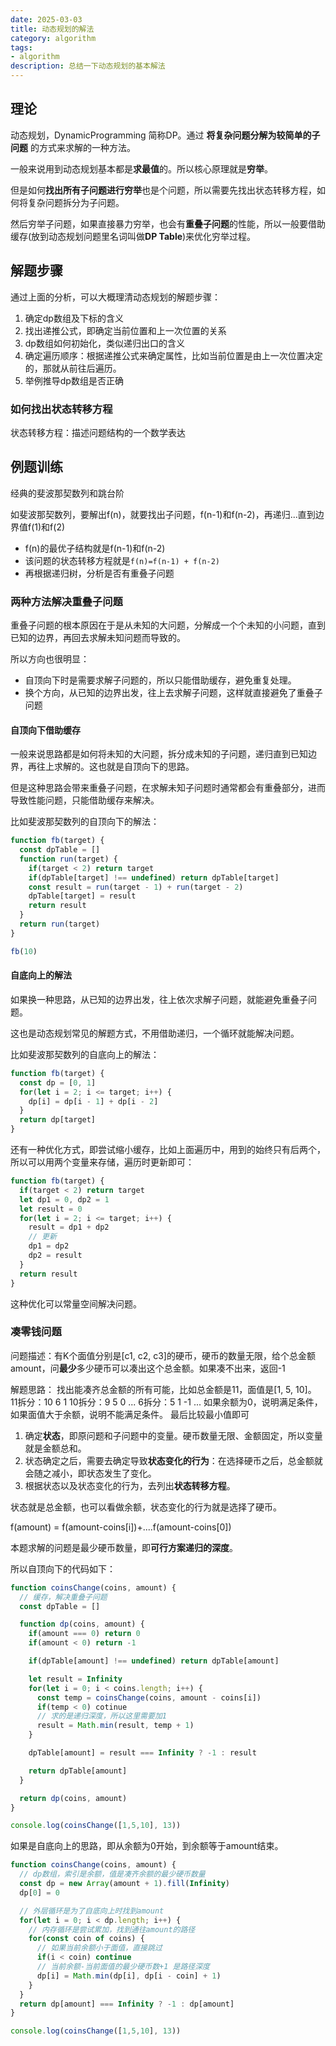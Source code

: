```yaml
---
date: 2025-03-03
title: 动态规划的解法
category: algorithm
tags:
- algorithm
description: 总结一下动态规划的基本解法
---
```


## 理论

动态规划，DynamicProgramming 简称DP。通过 **将复杂问题分解为较简单的子问题** 的方式来求解的一种方法。

一般来说用到动态规划基本都是**求最值**的。所以核心原理就是**穷举**。

但是如何**找出所有子问题进行穷举**也是个问题，所以需要先找出状态转移方程，如何将复杂问题拆分为子问题。

然后穷举子问题，如果直接暴力穷举，也会有**重叠子问题**的性能，所以一般要借助缓存(放到动态规划问题里名词叫做**DP Table**)来优化穷举过程。

## 解题步骤

通过上面的分析，可以大概理清动态规划的解题步骤：

1. 确定dp数组及下标的含义
2. 找出递推公式，即确定当前位置和上一次位置的关系
3. dp数组如何初始化，类似递归出口的含义
4. 确定遍历顺序：根据递推公式来确定属性，比如当前位置是由上一次位置决定的，那就从前往后遍历。
5. 举例推导dp数组是否正确

### 如何找出状态转移方程

状态转移方程：描述问题结构的一个数学表达

## 例题训练

经典的斐波那契数列和跳台阶

如斐波那契数列，要解出f(n)，就要找出子问题，f(n-1)和f(n-2)，再递归...直到边界值f(1)和f(2)

- f(n)的最优子结构就是f(n-1)和f(n-2)
- 该问题的状态转移方程就是`f(n)=f(n-1) + f(n-2)`
- 再根据递归树，分析是否有重叠子问题

### 两种方法解决重叠子问题

重叠子问题的根本原因在于是从未知的大问题，分解成一个个未知的小问题，直到已知的边界，再回去求解未知问题而导致的。

所以方向也很明显：
- 自顶向下时是需要求解子问题的，所以只能借助缓存，避免重复处理。
- 换个方向，从已知的边界出发，往上去求解子问题，这样就直接避免了重叠子问题

#### 自顶向下借助缓存

一般来说思路都是如何将未知的大问题，拆分成未知的子问题，递归直到已知边界，再往上求解的。这也就是自顶向下的思路。

但是这种思路会带来重叠子问题，在求解未知子问题时通常都会有重叠部分，进而导致性能问题，只能借助缓存来解决。

比如斐波那契数列的自顶向下的解法：

```js
function fb(target) {
  const dpTable = []
  function run(target) {
    if(target < 2) return target
    if(dpTable[target] !== undefined) return dpTable[target]
    const result = run(target - 1) + run(target - 2)
    dpTable[target] = result
    return result
  }
  return run(target)
}

fb(10)
```

#### 自底向上的解法

如果换一种思路，从已知的边界出发，往上依次求解子问题，就能避免重叠子问题。

这也是动态规划常见的解题方式，不用借助递归，一个循环就能解决问题。

比如斐波那契数列的自底向上的解法：

```js
function fb(target) {
  const dp = [0, 1]
  for(let i = 2; i <= target; i++) {
    dp[i] = dp[i - 1] + dp[i - 2]
  }
  return dp[target]
}
```

还有一种优化方式，即尝试缩小缓存，比如上面遍历中，用到的始终只有后两个，所以可以用两个变量来存储，遍历时更新即可：
```js
function fb(target) {
  if(target < 2) return target
  let dp1 = 0, dp2 = 1
  let result = 0
  for(let i = 2; i <= target; i++) {
    result = dp1 + dp2
    // 更新
    dp1 = dp2
    dp2 = result
  }
  return result
}
```
这种优化可以常量空间解决问题。

### 凑零钱问题

问题描述：有K个面值分别是[c1, c2, c3]的硬币，硬币的数量无限，给个总金额amount，问**最少**多少硬币可以凑出这个总金额。如果凑不出来，返回-1

解题思路：
找出能凑齐总金额的所有可能，比如总金额是11，面值是[1, 5, 10]。
11拆分：10 6 1
  10拆分：9 5 0
    ...
  6拆分：5 1 -1
    ...
如果余额为0，说明满足条件，
如果面值大于余额，说明不能满足条件。
最后比较最小值即可

1. 确定**状态**，即原问题和子问题中的变量。硬币数量无限、金额固定，所以变量就是金额总和。
2. 状态确定之后，需要去确定导致**状态变化的行为**：在选择硬币之后，总金额就会随之减小，即状态发生了变化。
3. 根据状态以及状态变化的行为，去列出**状态转移方程**。

状态就是总金额，也可以看做余额，状态变化的行为就是选择了硬币。

f(amount) = f(amount-coins[i])+....f(amount-coins[0])

本题求解的问题是最少硬币数量，即**可行方案递归的深度**。

所以自顶向下的代码如下：
```js
function coinsChange(coins, amount) {
  // 缓存，解决重叠子问题
  const dpTable = []

  function dp(coins, amount) {
    if(amount === 0) return 0
    if(amount < 0) return -1

    if(dpTable[amount] !== undefined) return dpTable[amount]

    let result = Infinity
    for(let i = 0; i < coins.length; i++) {
      const temp = coinsChange(coins, amount - coins[i])
      if(temp < 0) cotinue
      // 求的是递归深度，所以这里需要加1
      result = Math.min(result, temp + 1)
    }

    dpTable[amount] = result === Infinity ? -1 : result

    return dpTable[amount]
  }

  return dp(coins, amount)
}

console.log(coinsChange([1,5,10], 13))
```

如果是自底向上的思路，即从余额为0开始，到余额等于amount结束。
```js
function coinsChange(coins, amount) {
  // dp数组，索引是余额，值是凑齐余额的最少硬币数量
  const dp = new Array(amount + 1).fill(Infinity)
  dp[0] = 0

  // 外层循环是为了自底向上时找到amount
  for(let i = 0; i < dp.length; i++) {
    // 内存循环是尝试累加，找到通往amount的路径
    for(const coin of coins) {
      // 如果当前余额小于面值，直接跳过
      if(i < coin) continue
      // 当前余额-当前面值的最少硬币数+1 是路径深度
      dp[i] = Math.min(dp[i], dp[i - coin] + 1)
    }
  }
  return dp[amount] === Infinity ? -1 : dp[amount]
}

console.log(coinsChange([1,5,10], 13))
```

